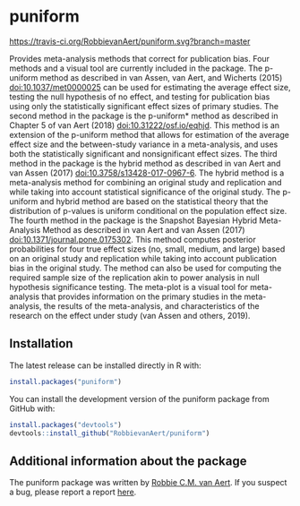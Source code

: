 
<!-- README.md is generated from README.Rmd. Please edit that file -->

# puniform

<https://travis-ci.org/RobbievanAert/puniform.svg?branch=master>

Provides meta-analysis methods that correct for publication bias. Four
methods and a visual tool are currently included in the package. The
p-uniform method as described in van Assen, van Aert, and Wicherts
(2015) <doi:10.1037/met0000025> can be used for estimating the average
effect size, testing the null hypothesis of no effect, and testing for
publication bias using only the statistically significant effect sizes
of primary studies. The second method in the package is the p-uniform\*
method as described in Chapter 5 of van Aert (2018)
<doi:10.31222/osf.io/eqhjd>. This method is an extension of the
p-uniform method that allows for estimation of the average effect size
and the between-study variance in a meta-analysis, and uses both the
statistically significant and nonsignificant effect sizes. The third
method in the package is the hybrid method as described in van Aert and
van Assen (2017) <doi:10.3758/s13428-017-0967-6>. The hybrid method is a
meta-analysis method for combining an original study and replication and
while taking into account statistical significance of the original
study. The p-uniform and hybrid method are based on the statistical
theory that the distribution of p-values is uniform conditional on the
population effect size. The fourth method in the package is the Snapshot
Bayesian Hybrid Meta-Analysis Method as described in van Aert and van
Assen (2017) <doi:10.1371/journal.pone.0175302>. This method computes
posterior probabilities for four true effect sizes (no, small, medium,
and large) based on an original study and replication while taking into
account publication bias in the original study. The method can also be
used for computing the required sample size of the replication akin to
power analysis in null hypothesis significance testing. The meta-plot is
a visual tool for meta-analysis that provides information on the primary
studies in the meta-analysis, the results of the meta-analysis, and
characteristics of the research on the effect under study (van Assen and
others, 2019).

## Installation

The latest release can be installed directly in R with:

``` r
install.packages("puniform")
```

You can install the development version of the puniform package from
GitHub with:

``` r
install.packages("devtools")
devtools::install_github("RobbievanAert/puniform")
```

## Additional information about the package

The puniform package was written by [Robbie C.M. van
Aert](http://www.robbievanaert.com/). If you suspect a bug, please
report a report
[here](https://github.com/RobbievanAert/puniform/issues).

